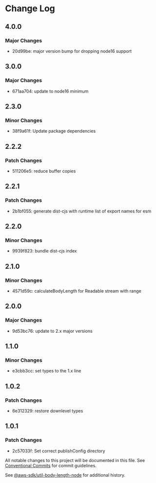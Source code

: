 # Change Log

## 4.0.0

### Major Changes

- 20d99be: major version bump for dropping node16 support

## 3.0.0

### Major Changes

- 671aa704: update to node16 minimum

## 2.3.0

### Minor Changes

- 38f9a61f: Update package dependencies

## 2.2.2

### Patch Changes

- 511206e5: reduce buffer copies

## 2.2.1

### Patch Changes

- 2b1bf055: generate dist-cjs with runtime list of export names for esm

## 2.2.0

### Minor Changes

- 9939f823: bundle dist-cjs index

## 2.1.0

### Minor Changes

- 4571d59c: calculateBodyLength for Readable stream with range

## 2.0.0

### Major Changes

- 9d53bc76: update to 2.x major versions

## 1.1.0

### Minor Changes

- e3cbb3cc: set types to the 1.x line

## 1.0.2

### Patch Changes

- 6e312329: restore downlevel types

## 1.0.1

### Patch Changes

- 2c57033f: Set correct publishConfig directory

All notable changes to this project will be documented in this file.
See [Conventional Commits](https://conventionalcommits.org) for commit guidelines.

See [@aws-sdk/util-body-length-node](https://github.com/aws/aws-sdk-js-v3/blob/main/packages/util-body-length-node/CHANGELOG.md) for additional history.
